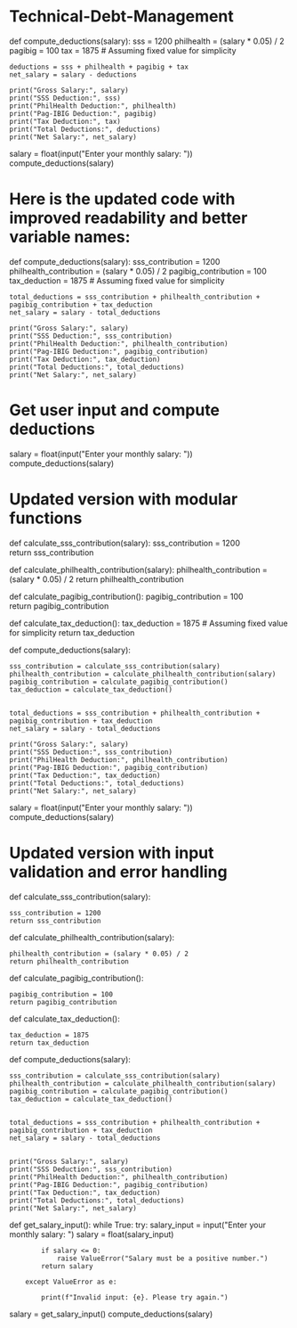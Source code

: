 # Technical-Debt-Management
def compute_deductions(salary):
    sss = 1200
    philhealth = (salary * 0.05) / 2
    pagibig = 100
    tax = 1875 # Assuming fixed value for simplicity

    deductions = sss + philhealth + pagibig + tax
    net_salary = salary - deductions

    print("Gross Salary:", salary)
    print("SSS Deduction:", sss)
    print("PhilHealth Deduction:", philhealth)
    print("Pag-IBIG Deduction:", pagibig)
    print("Tax Deduction:", tax)
    print("Total Deductions:", deductions)
    print("Net Salary:", net_salary)

salary = float(input("Enter your monthly salary: "))
compute_deductions(salary)


# Here is the updated code with improved readability and better variable names:

def compute_deductions(salary):
    sss_contribution = 1200
    philhealth_contribution = (salary * 0.05) / 2
    pagibig_contribution = 100
    tax_deduction = 1875  # Assuming fixed value for simplicity

    total_deductions = sss_contribution + philhealth_contribution + pagibig_contribution + tax_deduction
    net_salary = salary - total_deductions

    print("Gross Salary:", salary)
    print("SSS Deduction:", sss_contribution)
    print("PhilHealth Deduction:", philhealth_contribution)
    print("Pag-IBIG Deduction:", pagibig_contribution)
    print("Tax Deduction:", tax_deduction)
    print("Total Deductions:", total_deductions)
    print("Net Salary:", net_salary)

# Get user input and compute deductions
salary = float(input("Enter your monthly salary: "))
compute_deductions(salary)


# Updated version with modular functions

def calculate_sss_contribution(salary):
    sss_contribution = 1200  
    return sss_contribution

def calculate_philhealth_contribution(salary):
    philhealth_contribution = (salary * 0.05) / 2 
    return philhealth_contribution

def calculate_pagibig_contribution():
    pagibig_contribution = 100  
    return pagibig_contribution


def calculate_tax_deduction():
    tax_deduction = 1875  # Assuming fixed value for simplicity
    return tax_deduction


def compute_deductions(salary):
    
    sss_contribution = calculate_sss_contribution(salary)
    philhealth_contribution = calculate_philhealth_contribution(salary)
    pagibig_contribution = calculate_pagibig_contribution()
    tax_deduction = calculate_tax_deduction()

    
    total_deductions = sss_contribution + philhealth_contribution + pagibig_contribution + tax_deduction
    net_salary = salary - total_deductions

    print("Gross Salary:", salary)
    print("SSS Deduction:", sss_contribution)
    print("PhilHealth Deduction:", philhealth_contribution)
    print("Pag-IBIG Deduction:", pagibig_contribution)
    print("Tax Deduction:", tax_deduction)
    print("Total Deductions:", total_deductions)
    print("Net Salary:", net_salary)

salary = float(input("Enter your monthly salary: "))
compute_deductions(salary)


# Updated version with input validation and error handling

def calculate_sss_contribution(salary):
   
    sss_contribution = 1200  
    return sss_contribution

def calculate_philhealth_contribution(salary):
    
    philhealth_contribution = (salary * 0.05) / 2 
    return philhealth_contribution

def calculate_pagibig_contribution():
   
    pagibig_contribution = 100  
    return pagibig_contribution

def calculate_tax_deduction():
    
    tax_deduction = 1875  
    return tax_deduction

def compute_deductions(salary):
    
    sss_contribution = calculate_sss_contribution(salary)
    philhealth_contribution = calculate_philhealth_contribution(salary)
    pagibig_contribution = calculate_pagibig_contribution()
    tax_deduction = calculate_tax_deduction()

   
    total_deductions = sss_contribution + philhealth_contribution + pagibig_contribution + tax_deduction
    net_salary = salary - total_deductions

  
    print("Gross Salary:", salary)
    print("SSS Deduction:", sss_contribution)
    print("PhilHealth Deduction:", philhealth_contribution)
    print("Pag-IBIG Deduction:", pagibig_contribution)
    print("Tax Deduction:", tax_deduction)
    print("Total Deductions:", total_deductions)
    print("Net Salary:", net_salary)

def get_salary_input():
    while True:
        try:
            salary_input = input("Enter your monthly salary: ")
            salary = float(salary_input)  
            
            if salary <= 0:
                raise ValueError("Salary must be a positive number.") 
            return salary 

        except ValueError as e:
           
            print(f"Invalid input: {e}. Please try again.")


salary = get_salary_input()
compute_deductions(salary)

